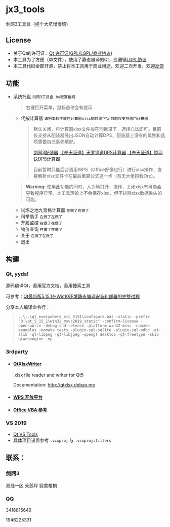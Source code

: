 # jx3_tools
剑网3工具盒（挖个大坑慢慢填）

## License

- 关于Qt的许可证：[Qt 许可证(GPL/LGPL/商业协议)](https://blog.csdn.net/zhouqt/article/details/91975943)
- 本工具为了方便（单文件），使用了静态编译的Qt，应遵循[LGPL协议](https://github.com/jslyxyc/jx3_tools/blob/master/LICENSE)
- 本工具代码全部开源，禁止将本工具用于商业用途，欢迎二次开发，欢迎[反馈](#feedback)

## 功能

- 系统托盘 `剑网3工具盒 by寂寞梧桐` 

  > 右键打开菜单，鼠标悬停会有提示

  - 代按计算器 `请把本软件放在计算器xlsx同目录下\n目前仅支持唐门计算器` 

    > 默认关闭，将计算器xlsx文件放在同目录下，选择心法即可。目前仅支持从配装器导出JSON自动计算DPS，配装器上没有的属性和选项需要自己事先填好。
    >
    > [剑网3配装器](https://www.j3pz.com/) [【奉天证道】天罗诡道DPS计算器](https://www.jx3box.com/tool/20255) [【奉天证道】惊羽诀DPS计算器](https://www.jx3box.com/tool/20320) 
    >
    > 目前暂时只能后台调用WPS（Office好像也行）进行xlsx操作，直接解析xlsx文件卡在最后重算公式这一步（有无大佬捞我Orz）。
  >
    > **Warning:** 使用此功能的同时，人为地打开、操作、关闭xlsx有可能会导致程序异常，本工具理论上不会保存xlsx，但不排除xlsx数据丢失的可能。

  - 试炼之地九宫格计算器 `在做了在做了` 
  - 科举助手 `在做了在做了` 
  - 开服监控 `在做了在做了` 
  - 物价查询 `在做了在做了` 
  - 关于 `在做了在做了` 
  - 退出

## 构建

### Qt, yyds!

源码编译Qt，善用官方文档，善用搜索工具

可参考：[Qt最新版5.15.1在Win10环境静态编译安装和部署的完整过程](https://www.cnblogs.com/yangwenli/p/11419842.html) 

分享本人编译命令行：

> `..\..\qt_everywhere_src_5151\configure.bat -static -prefix "D:\qt_5_15_1\win32_msvc2019_static" -confirm-license -opensource -debug-and-release -platform win32-msvc -nomake examples -nomake tests -plugin-sql-sqlite -plugin-sql-odbc -qt-zlib -qt-libpng -qt-libjpeg -opengl desktop -qt-freetype -skip qtwebengine -mp`

### 3rdparty

- #### [QtXlsxWriter](https://github.com/dbzhang800/QtXlsxWriter) 

  .xlsx file reader and writer for Qt5
  
  Documentation: http://qtxlsx.debao.me
  
- #### [WPS 开放平台](https://open.wps.cn/docs/office) 

- #### [Office VBA 参考](https://docs.microsoft.com/zh-cn/office/vba/api/overview/) 

### VS 2019

- [Qt VS Tools](https://mirrors.tuna.tsinghua.edu.cn/qt/archive/vsaddin/) 
- 具体项目设置参考 `.vcxproj` 与 `.vcxproj.filters` 

## <span id="feedback">联系：</span>

### 剑网3

双线一区  天鹅坪  寂寞梧桐

### QQ

3416815649

1946225331